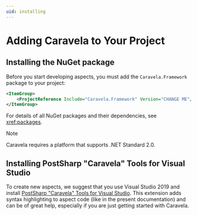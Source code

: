 ```yaml
---
uid: installing
---
```


# Adding Caravela to Your Project


## Installing the NuGet package
Before you start developing aspects, you must add the `Caravela.Framework` package to your project:

```xml
<ItemGroup>
    <ProjectReference Include="Caravela.Framework" Version="CHANGE ME"/>
</ItemGroup>    
```

For details of all NuGet packages and their dependencies, see <xref:packages>.

>[!NOTE]
>Caravela requires a platform that supports .NET Standard 2.0.


## Installing PostSharp "Caravela" Tools for Visual Studio

To create new aspects, we suggest that you use Visual Studio 2019 and install [PostSharp "Caravela" Tools for Visual Studio](https://marketplace.visualstudio.com/items?itemName=PostSharpTechnologies.caravela). This extension adds syntax highlighting to aspect code (like in the present documentation) and can be of great help, especially if you are just getting started with Caravela.